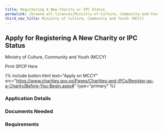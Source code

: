 ```yaml
---
title: Registering A New Charity or IPC Status
permalink: /browse-all-licences/Ministry-of-Culture,-Community-and-Youth-(MCCY)/Registering-A-New-Charity-or-IPC-Status
third_nav_title: Ministry of Culture, Community and Youth (MCCY)
---
```


## Apply for Registering A New Charity or IPC Status

Ministry of Culture, Community and Youth (MCCY)

Print SPCP Here


{% include button.html text="Apply on MCCY" src="https://www.charities.gov.sg/Pages/Charities-and-IPCs/Register-as-a-Charity/Before-You-Begin.aspx#" type="primary" %}

### Application Details

### Documents Needed

### Requirements

